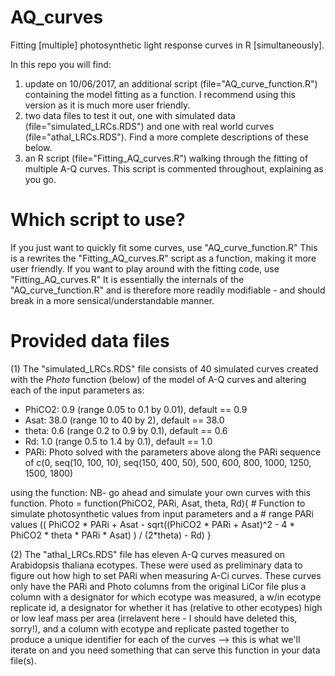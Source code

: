 # AQ_curves
Fitting [multiple] photosynthetic light response curves in R [simultaneously].

In this repo you will find:
1) update on 10/06/2017, an additional script (file="AQ_curve_function.R") containing the model fitting as a function. I recommend using this version as it is much more user friendly.
2) two data files to test it out, one with simulated data (file="simulated_LRCs.RDS") and one with real world curves (file="athal_LRCs.RDS"). Find a more complete descriptions of these below.
3) an R script (file="Fitting_AQ_curves.R") walking through the fitting of multiple A-Q curves. This script is commented throughout, explaining as you go. 

# Which script to use?
If you just want to quickly fit some curves, use "AQ_curve_function.R" This is a rewrites the "Fitting_AQ_curves.R" script as a function, making it more user friendly.
If you want to play around with the fitting code, use "Fitting_AQ_curves.R" It is essentially the internals of the "AQ_curve_function.R" and is therefore more readily modifiable - and should break in a more sensical/understandable manner. 

# Provided data files
(1)
The "simulated_LRCs.RDS" file consists of 40 simulated curves created with the _Photo_ function (below) of the model of A-Q curves and altering each of the input parameters as:
- PhiCO2:   0.9   (range 0.05 to 0.1 by 0.01), default == 0.9
- Asat:     38.0  (range 10 to 40 by 2), default == 38.0
- theta:    0.6   (range 0.2 to 0.9 by 0.1), default == 0.6
- Rd:       1.0   (range 0.5 to 1.4 by 0.1), default == 1.0
- PARi:  Photo solved with the parameters above along the PARi sequence of c(0, seq(10, 100, 10), seq(150, 400, 50), 500, 600, 800, 1000, 1250, 1500, 1800)

using the function: NB- go ahead and simulate your own curves with this function.
Photo = function(PhiCO2, PARi, Asat, theta, Rd){ 
      # Function to simulate photosynthetic values from input parameters and a
      #     range PARi values
      ((
            PhiCO2 * PARi + Asat - 
                  sqrt((PhiCO2 * PARi + Asat)^2 - 4 *
                             PhiCO2 * theta * PARi * Asat)
      ) / (2*theta) - Rd)
}

(2)
The "athal_LRCs.RDS" file has eleven A-Q curves measured on Arabidopsis thaliana ecotypes. These were used as preliminary data to figure out how high to set PARi when measuring A-Ci curves. These curves only have the PARi and Photo columns from the original LiCor file plus a column with a designator for which ecotype was measured, a w/in ecotype replicate id, a designator for whether it has (relative to other ecotypes) high or low leaf mass per area (irrelavent here - I should have deleted this, sorry!), and a column with ecotype and replicate pasted together to produce a unique identifier for each of the curves --> this is what we'll iterate on and you need something that can
serve this function in your data file(s).
